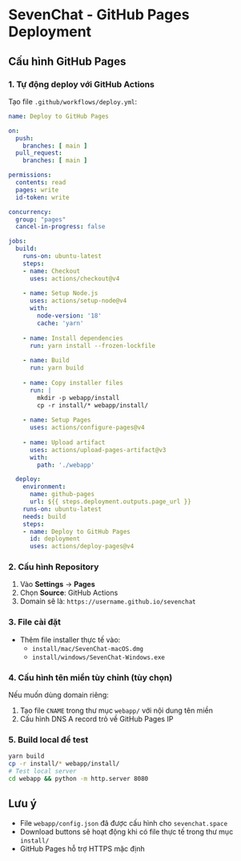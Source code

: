 # SevenChat - GitHub Pages Deployment

## Cấu hình GitHub Pages

### 1. Tự động deploy với GitHub Actions

Tạo file `.github/workflows/deploy.yml`:

```yaml
name: Deploy to GitHub Pages

on:
  push:
    branches: [ main ]
  pull_request:
    branches: [ main ]

permissions:
  contents: read
  pages: write
  id-token: write

concurrency:
  group: "pages"
  cancel-in-progress: false

jobs:
  build:
    runs-on: ubuntu-latest
    steps:
    - name: Checkout
      uses: actions/checkout@v4
      
    - name: Setup Node.js
      uses: actions/setup-node@v4
      with:
        node-version: '18'
        cache: 'yarn'
        
    - name: Install dependencies
      run: yarn install --frozen-lockfile
      
    - name: Build
      run: yarn build
      
    - name: Copy installer files
      run: |
        mkdir -p webapp/install
        cp -r install/* webapp/install/
        
    - name: Setup Pages
      uses: actions/configure-pages@v4
      
    - name: Upload artifact
      uses: actions/upload-pages-artifact@v3
      with:
        path: './webapp'

  deploy:
    environment:
      name: github-pages
      url: ${{ steps.deployment.outputs.page_url }}
    runs-on: ubuntu-latest
    needs: build
    steps:
    - name: Deploy to GitHub Pages
      id: deployment
      uses: actions/deploy-pages@v4
```

### 2. Cấu hình Repository

1. Vào **Settings** → **Pages**
2. Chọn **Source**: GitHub Actions
3. Domain sẽ là: `https://username.github.io/sevenchat`

### 3. File cài đặt

- Thêm file installer thực tế vào:
  - `install/mac/SevenChat-macOS.dmg`
  - `install/windows/SevenChat-Windows.exe`

### 4. Cấu hình tên miền tùy chỉnh (tùy chọn)

Nếu muốn dùng domain riêng:
1. Tạo file `CNAME` trong thư mục `webapp/` với nội dung tên miền
2. Cấu hình DNS A record trỏ về GitHub Pages IP

### 5. Build local để test

```bash
yarn build
cp -r install/* webapp/install/
# Test local server
cd webapp && python -m http.server 8080
```

## Lưu ý

- File `webapp/config.json` đã được cấu hình cho `sevenchat.space`
- Download buttons sẽ hoạt động khi có file thực tế trong thư mục `install/`
- GitHub Pages hỗ trợ HTTPS mặc định
